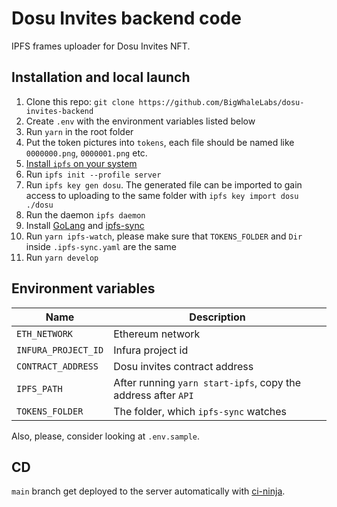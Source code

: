 # Dosu Invites backend code

IPFS frames uploader for Dosu Invites NFT.

## Installation and local launch

1. Clone this repo: `git clone https://github.com/BigWhaleLabs/dosu-invites-backend`
2. Create `.env` with the environment variables listed below
3. Run `yarn` in the root folder
4. Put the token pictures into `tokens`, each file should be named like `0000000.png`, `0000001.png` etc.
5. [Install `ipfs` on your system](https://docs.ipfs.io/install/command-line/#official-distributions)
6. Run `ipfs init --profile server`
7. Run `ipfs key gen dosu`. The generated file can be imported to gain access to uploading to the same folder with `ipfs key import dosu ./dosu`
8. Run the daemon `ipfs daemon`
9. Install [GoLang](https://go.dev/dl/) and [ipfs-sync](https://github.com/TheDiscordian/ipfs-sync)
10. Run `yarn ipfs-watch`, please make sure that `TOKENS_FOLDER` and `Dir` inside `.ipfs-sync.yaml` are the same
11. Run `yarn develop`

## Environment variables

| Name                | Description                                                   |
| ------------------- | ------------------------------------------------------------- |
| `ETH_NETWORK`       | Ethereum network                                              |
| `INFURA_PROJECT_ID` | Infura project id                                             |
| `CONTRACT_ADDRESS`  | Dosu invites contract address                                 |
| `IPFS_PATH`         | After running `yarn start-ipfs`, copy the address after `API` |
| `TOKENS_FOLDER`     | The folder, which `ipfs-sync` watches                         |

Also, please, consider looking at `.env.sample`.

## CD

`main` branch get deployed to the server automatically with [ci-ninja](https://github.com/backmeupplz/ci-ninja).
